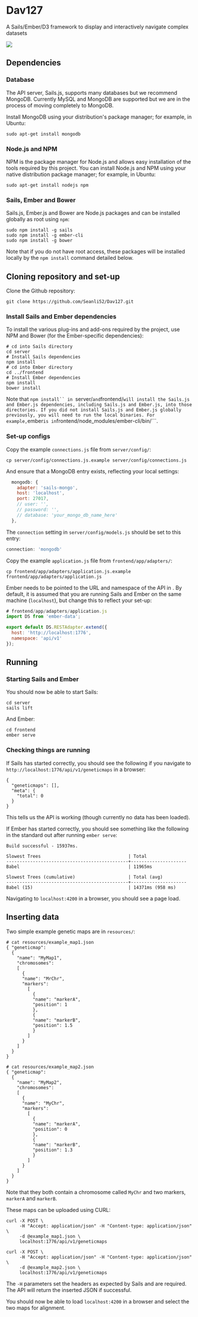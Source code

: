 # Dav127
A Sails/Ember/D3 framework to display and interactively navigate complex datasets

<img
src="https://cloud.githubusercontent.com/assets/20571319/19416034/f1ee92b8-93d0-11e6-94a8-c18018ba40dc.png" align="center">

## Dependencies

### Database

The API server, Sails.js, supports many databases but we recommend MongoDB. Currently MySQL and
MongoDB are supported but we are in the process of moving completely to MongoDB.

Install MongoDB using your distribution's package manager; for example, in Ubuntu:
```
sudo apt-get install mongodb
```

### Node.js and NPM

NPM is the package manager for Node.js and allows easy installation of the tools required by this
project. You can install Node.js and NPM using your native distribution package manager; for example, in
Ubuntu:

```
sudo apt-get install nodejs npm
```

### Sails, Ember and Bower

Sails.js, Ember.js and Bower are Node.js packages and can be installed globally as root using ```npm```:

```
sudo npm install -g sails
sudo npm install -g ember-cli
sudo npm install -g bower
```

Note that if you do not have root access, these packages will be installed locally by the ```npm
install``` command detailed below.

## Cloning repository and set-up

Clone the Github repository:

```
git clone https://github.com/Seanli52/Dav127.git
```

### Install Sails and Ember dependencies

To install the various plug-ins and add-ons required by the project, use NPM and Bower (for the
Ember-specific dependencies):

```
# cd into Sails directory
cd server
# Install Sails dependencies
npm install
# cd into Ember directory
cd ../frontend
# Install Ember dependencies
npm install
bower install
```

Note that ```npm install`` in ```server/``` and ```frontend/``` will install the Sails.js and
Ember.js dependencies, including Sails.js and Ember.js, into those directories. If you did not
install Sails.js and Ember.js globally previously, you will need to run the local binaries. For
example, ```ember``` is in ```frontend/node_modules/ember-cli/bin/```.

### Set-up configs

Copy the example `connections.js` file from `server/config/`:

```
cp server/config/connections.js.example server/config/connections.js
```

And ensure that a MongoDB entry exists, reflecting your local settings:

```javascript
  mongodb: {
    adapter: 'sails-mongo',
    host: 'localhost',
    port: 27017,
    // user: '',
    // password: '',
    // database: 'your_mongo_db_name_here'
  },
```
The `connection` setting in `server/config/models.js` should be set to this entry:

```javascript
connection: 'mongodb'
```
Copy the example `application.js` file from `frontend/app/adapters/`:
```
cp frontend/app/adapters/application.js.example frontend/app/adapters/application.js
```
Ember needs to be pointed to the URL and namespace of the API in . By default, it is assumed that you
are running Sails and Ember on the same machine (`localhost`), but change this to reflect your
set-up:

```javascript
# frontend/app/adapters/application.js
import DS from 'ember-data';

export default DS.RESTAdapter.extend({
  host: 'http://localhost:1776',
  namespace: 'api/v1'
});
```
## Running

### Starting Sails and Ember

You should now be able to start Sails:

```
cd server
sails lift
```

And Ember:

```
cd frontend
ember serve
```

### Checking things are running

If Sails has started correctly, you should see the following if you navigate to `http://localhost:1776/api/v1/geneticmaps` in a browser:

```
{
  "geneticmaps": [],
  "meta": {
    "total": 0
  }
}
```
This tells us the API is working (though currently no data has been loaded).

If Ember has started correctly, you should see something like the following in the standard out after running `ember serve`:

```
Build successful - 15937ms.

Slowest Trees                                 | Total
----------------------------------------------+---------------------
Babel                                         | 11965ms

Slowest Trees (cumulative)                    | Total (avg)
----------------------------------------------+---------------------
Babel (15)                                    | 14371ms (958 ms)
```
Navigating to `localhost:4200` in a browser, you should see a page load.

## Inserting data

Two simple example genetic maps are in `resources/`:

```
# cat resources/example_map1.json
{ "geneticmap":
  {
    "name": "MyMap1",
    "chromosomes":
    [
      {
      "name": "MrChr",
      "markers":
        [
          {
          "name": "markerA",
          "position": 1
          },
          {
          "name": "markerB",
          "position": 1.5
          }
        ]
      }
    ]
  }
}

# cat resources/example_map2.json
{ "geneticmap":
  {
    "name": "MyMap2",
    "chromosomes":
    [
      {
      "name": "MyChr",
      "markers":
        [
          {
          "name": "markerA",
          "position": 0
          },
          {
          "name": "markerB",
          "position": 1.3
          }
        ]
      }
    ]
  }
}
```
Note that they both contain a chromosome called `MyChr` and two markers, `markerA` and `markerB`.

These maps can be uploaded using CURL:

```
curl -X POST \
     -H "Accept: application/json" -H "Content-type: application/json" \
     -d @example_map1.json \
     localhost:1776/api/v1/geneticmaps

curl -X POST \
     -H "Accept: application/json" -H "Content-type: application/json" \
     -d @example_map2.json \
     localhost:1776/api/v1/geneticmaps
```
The `-H` parameters set the headers as expected by Sails and are required. The API will return the
inserted JSON if successful.

You should now be able to load `localhost:4200` in a browser and select the two maps for alignment.
